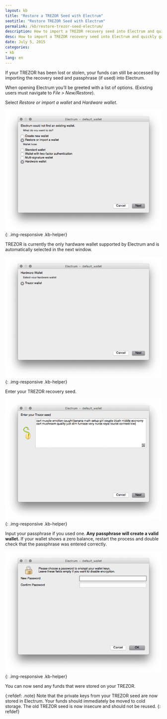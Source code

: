 ```yaml
---
layout: kb
title: "Restore a TREZOR Seed with Electrum"
seotitle: "Restore TREZOR Seed with Electrum"
permalink: /kb/restore-trezor-seed-electrum/
description: How to import a TREZOR recovery seed into Electrum and quickly gain access to funds if a TREZOR is lost, stolen, or damaged.
desc: How to import a TREZOR recovery seed into Electrum and quickly gain access to funds if a TREZOR is lost, stolen, or damaged.
date: July 5, 2015
categories: 
- kb
lang: en
---
```

If your TREZOR has been lost or stolen, your funds can still be accessed by importing the recovery seed and passphrase (if used) into Electrum.

When opening Electrum you’ll be greeted with a list of options. (Existing users must navigate to *File > New/Restore*).

Select *Restore or import a wallet* and *Hardware wallet*.

![restore TREZOR seed electrum][restore]{: .img-responsive .kb-helper}

TREZOR is currently the only hardware wallet supported by Electrum and is automatically selected in the next window.

![hardware Electrum][hardware]{: .img-responsive .kb-helper}

Enter your TREZOR recovery seed.

![TREZOR recovery seed][seed]{: .img-responsive .kb-helper}

Input your passphrase if you used one. **Any passphrase will create a valid wallet.** If your wallet shows a zero balance, restart the process and double check that the passphrase was entered correctly.

![TREZOR passphrase][passphrase]{: .img-responsive .kb-helper}

You can now send any funds that were stored on your TREZOR.

{:refdef: .note}
Note that the private keys from your TREZOR seed are now stored in Electrum. Your funds should immediately be moved to cold storage. The old TREZOR seed is now insecure and should not be reused.
{: refdef}

[restore]: /img/kb/restore.png
[passphrase]: /img/kb/passphrase.png
[hardware]: /img/kb/hardware.png
[seed]: /img/kb/enterseed.png